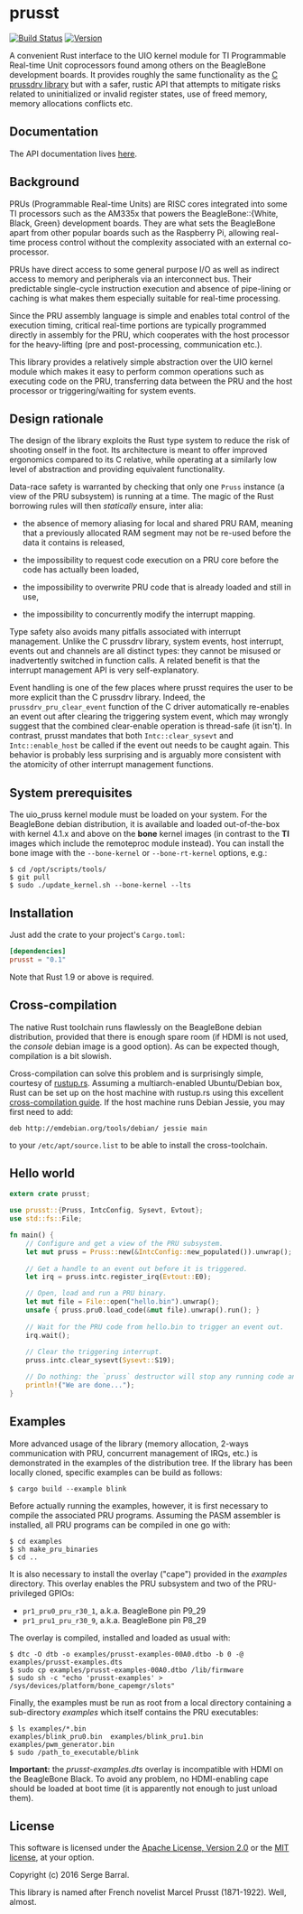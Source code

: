 # prusst

[![Build Status](https://travis-ci.org/sbarral/prusst.svg?branch=master)](https://travis-ci.org/sbarral/prusst)
[![Version](http://meritbadge.herokuapp.com/prusst)](https://crates.io/crates/prusst)

A convenient Rust interface to the UIO kernel module for TI Programmable Real-time Unit
coprocessors found among others on the BeagleBone development boards. It provides roughly the same
functionality as the [C prussdrv library](https://github.com/beagleboard/am335x_pru_package)
but with a safer, rustic API that attempts to mitigate risks related to uninitialized or
invalid register states, use of freed memory, memory allocations conflicts etc.


## Documentation

The API documentation lives [here](https://sbarral.github.io/prusst-doc/prusst/).


## Background

PRUs (Programmable Real-time Units) are RISC cores integrated into some TI processors such as
the AM335x that powers the BeagleBone::{White, Black, Green} development boards. They are
what sets the BeagleBone apart from other popular boards such as the Raspberry Pi, allowing
real-time process control without the complexity associated with an external co-processor.

PRUs have direct access to some general purpose I/O as well as indirect access to memory and
peripherals via an interconnect bus. Their predictable single-cycle instruction execution and
absence of pipe-lining or caching is what makes them especially suitable for real-time processing.

Since the PRU assembly language is simple and enables total control of the execution timing,
critical real-time portions are typically programmed directly in assembly for the PRU,
which cooperates with the host processor for the heavy-lifting (pre and post-processing,
communication etc.).

This library provides a relatively simple abstraction over the UIO kernel module which makes
it easy to perform common operations such as executing code on the PRU, transferring data
between the PRU and the host processor or triggering/waiting for system events.


## Design rationale

The design of the library exploits the Rust type system to reduce the risk of shooting onself
in the foot. Its architecture is meant to offer improved ergonomics compared to its C relative,
while operating at a similarly low level of abstraction and providing equivalent functionality.

Data-race safety is warranted by checking that only one `Pruss` instance (a view of the PRU
subsystem) is running at a time. The magic of the Rust borrowing rules will then _statically_
ensure, inter alia:

* the absence of memory aliasing for local and shared PRU RAM, meaning that a previously allocated
RAM segment may not be re-used before the data it contains is released,

* the impossibility to request code execution on a PRU core before the code has actually been
loaded,

* the impossibility to overwrite PRU code that is already loaded and still in use,

* the impossibility to concurrently modify the interrupt mapping.

Type safety also avoids many pitfalls associated with interrupt management. Unlike the C prussdrv
library, system events, host interrupt, events out and channels are all distinct types: they cannot
be misused or inadvertently switched in function calls. A related benefit is that the interrupt
management API is very self-explanatory.

Event handling is one of the few places where prusst requires the user to be more explicit
than the C prussdrv library. Indeed, the `prussdrv_pru_clear_event` function of the C driver
automatically re-enables an event out after clearing the triggering system event, which may wrongly
suggest that the combined clear-enable operation is thread-safe (it isn't). In contrast, prusst
mandates that both `Intc::clear_sysevt` and `Intc::enable_host` be called if the event out needs to
be caught again. This behavior is probably less surprising and is arguably more consistent with the
atomicity of other interrupt management functions.


## System prerequisites

The uio_pruss kernel module must be loaded on your system. For the BeagleBone debian distribution,
it is available and loaded out-of-the-box with kernel 4.1.x and above on the **bone** kernel
images (in contrast to the **TI** images which include the remoteproc module instead).
You can install the bone image with the `--bone-kernel` or `--bone-rt-kernel` options, e.g.:

```text
$ cd /opt/scripts/tools/
$ git pull
$ sudo ./update_kernel.sh --bone-kernel --lts
```


## Installation

Just add the crate to your project's `Cargo.toml`:

```toml
[dependencies]
prusst = "0.1"
```

Note that Rust 1.9 or above is required.


## Cross-compilation

The native Rust toolchain runs flawlessly on the BeagleBone debian distribution, provided that
there is enough spare room (if HDMI is not used, the *console* debian image is a good option).
As can be expected though, compilation is a bit slowish.

Cross-compilation can solve this problem and is surprisingly simple, courtesy of
[rustup.rs](https://www.rustup.rs). Assuming a multiarch-enabled Ubuntu/Debian box, Rust can
be set up on the host machine with rustup.rs using this excellent
[cross-compilation guide](https://github.com/japaric/rust-cross).
If the host machine runs Debian Jessie, you may first need to add:

```text
deb http://emdebian.org/tools/debian/ jessie main
```

to your `/etc/apt/source.list` to be able to install the cross-toolchain.


## Hello world

```rust
extern crate prusst;

use prusst::{Pruss, IntcConfig, Sysevt, Evtout};
use std::fs::File;

fn main() {
    // Configure and get a view of the PRU subsystem.
    let mut pruss = Pruss::new(&IntcConfig::new_populated()).unwrap();
    
    // Get a handle to an event out before it is triggered.
    let irq = pruss.intc.register_irq(Evtout::E0);

    // Open, load and run a PRU binary.
    let mut file = File::open("hello.bin").unwrap();
    unsafe { pruss.pru0.load_code(&mut file).unwrap().run(); }
    
    // Wait for the PRU code from hello.bin to trigger an event out.
    irq.wait();
    
    // Clear the triggering interrupt.
    pruss.intc.clear_sysevt(Sysevt::S19);

    // Do nothing: the `pruss` destructor will stop any running code and release ressources.
    println!("We are done...");
}
```


## Examples

More advanced usage of the library (memory allocation, 2-ways communication with PRU, concurrent
management of IRQs, etc.) is demonstrated in the examples of the distribution tree.
If the library has been locally cloned, specific examples can be build as follows:

```text
$ cargo build --example blink
```

Before actually running the examples, however, it is first necessary to compile the associated
PRU programs. Assuming the PASM assembler is installed, all PRU programs can be compiled in one
go with:

```text
$ cd examples
$ sh make_pru_binaries
$ cd ..
```

It is also necessary to install the overlay ("cape") provided in the *examples* directory.
This overlay enables the PRU subsystem and two of the PRU-privileged GPIOs:
* `pr1_pru0_pru_r30_1`, a.k.a. BeagleBone pin P9_29
* `pr1_pru1_pru_r30_9`, a.k.a. BeagleBone pin P8_29

The overlay is compiled, installed and loaded as usual with:

```text
$ dtc -O dtb -o examples/prusst-examples-00A0.dtbo -b 0 -@ examples/prusst-examples.dts
$ sudo cp examples/prusst-examples-00A0.dtbo /lib/firmware
$ sudo sh -c "echo 'prusst-examples' > /sys/devices/platform/bone_capemgr/slots"
```

Finally, the examples must be run as root from a local directory containing a sub-directory
*examples* which itself contains the PRU executables:

```text
$ ls examples/*.bin
examples/blink_pru0.bin  examples/blink_pru1.bin  examples/pwm_generator.bin
$ sudo /path_to_executable/blink
```

**Important:** the *prusst-examples.dts* overlay is incompatible with HDMI on the BeagleBone Black.
To avoid any problem, no HDMI-enabling cape should be loaded at boot time (it is apparently not
enough to just unload them).


## License

This software is licensed under the [Apache License, Version 2.0](LICENSE-APACHE) or the
[MIT license](LICENSE-MIT), at your option.

Copyright (c) 2016 Serge Barral.

This library is named after French novelist Marcel Prusst (1871-1922). Well, almost.

